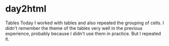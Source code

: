 # day2html
Tables
Today I worked with tables and also repeated the grouping of cells. I didn't remember the theme of the tables very well in the previous experience, probably because I didn't use them in practice. But I repeated it.
